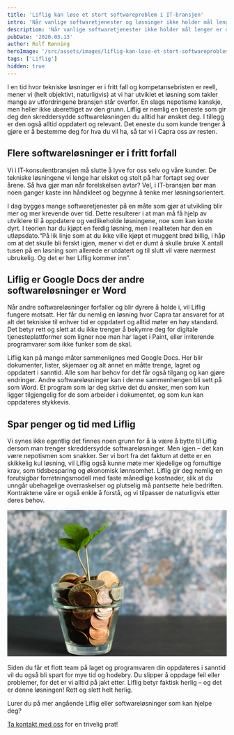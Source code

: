 ```yaml
---
title: 'Liflig kan løse et stort softwareproblem i IT-bransjen'
intro: 'Når vanlige softwaretjenester og løsninger ikke holder mål lenger er det på tide å ta affære. Liflig kan være løsningen på et utbredt problem i IT-bransjen.'
description: 'Når vanlige softwaretjenester ikke holder mål lenger er det på tide å ta affære. Liflig kan være løsningen på et utbredt problem i IT-bransjen. Les mer >>'
pubDate: '2020.03.13'
author: Rolf Rønning
heroImage: '/src/assets/images/liflig-kan-lose-et-stort-softwareproblem-i-it-bransjen/hero.webp'
tags: ['Liflig']
hidden: true
---
```


I en tid hvor tekniske løsninger er i fritt fall og kompetansebristen er reell, mener vi (helt objektivt, naturligvis) at vi har utviklet et løsning som takler mange av utfordringene bransjen står overfor. En slags nepotisme kanskje, men heller ikke uberettiget av den grunn. Liflig er nemlig en tjeneste som gir deg den skreddersydde softwareløsningen du alltid har ønsket deg. I tillegg er den også alltid oppdatert og relevant. Det eneste du som kunde trenger å gjøre er å bestemme deg for hva du vil ha, så tar vi i Capra oss av resten.

## Flere softwareløsninger er i fritt forfall

Vi i IT-konsulentbransjen må slutte å lyve for oss selv og våre kunder. De tekniske løsningene vi lenge har elsket og stolt på har fortapt seg over årene. Så hva gjør man når forelskelsen avtar? Vel, i IT-bransjen bør man noen ganger kaste inn håndkleet og begynne å tenke mer løsningsorientert.

I dag bygges mange softwaretjenester på en måte som gjør at utvikling blir mer og mer krevende over tid. Dette resulterer i at man må få hjelp av utviklere til å oppdatere og vedlikeholde løsningene, noe som kan koste dyrt. I teorien har du kjøpt en ferdig løsning, men i realiteten har den en utløpsdato.“På lik linje som at du ikke ville kjøpt et muggent brød billig, i håp om at det skulle bli ferskt igjen, mener vi det er dumt å skulle bruke X antall tusen på en løsning som allerede er utdatert og til slutt vil være nærmest ubrukelig. Og det er her Liflig kommer inn”.

## Liflig er Google Docs der andre softwareløsninger er Word

Når andre softwareløsninger forfaller og blir dyrere å holde i, vil Liflig fungere motsatt. Her får du nemlig en løsning hvor Capra tar ansvaret for at alt det tekniske til enhver tid er oppdatert og alltid møter en høy standard.  Det betyr rett og slett at du ikke trenger å bekymre deg for digitale tjenesteplattformer som ligner noe man har laget i Paint, eller irriterende programvarer som ikke funker som de skal.

Liflig kan på mange måter sammenlignes med Google Docs. Her blir dokumenter, lister, skjemaer og alt annet en måtte trenge, lagret og oppdatert i sanntid. Alle som har behov for det får også tilgang og kan gjøre endringer. Andre softwareløsninger kan i denne sammenhengen bli sett på som Word. Et program som lar deg skrive det du ønsker, men som kun ligger tilgjengelig for de som arbeider i dokumentet, og som kun kan oppdateres stykkevis.

## Spar penger og tid med Liflig

Vi synes ikke egentlig det finnes noen grunn for å la være å bytte til Liflig dersom man trenger skreddersydde softwareløsninger. Men igjen – det kan være nepotismen som snakker. Ser vi bort fra det faktum at dette er en skikkelig kul løsning, vil Liflig også kunne møte mer kjedelige og fornuftige krav, som tidsbesparing og økonomisk lønnsomhet. Liflig gir deg nemlig en forutsigbar forretningsmodell med faste månedlige kostnader, slik at du unngår ubehagelige overraskelser og plutselig må pantsette hele bedriften. Kontraktene våre er også enkle å forstå, og vi tilpasser de naturligvis etter deres behov.

![Pengeplante](../../assets/images/liflig-kan-lose-et-stort-softwareproblem-i-it-bransjen/pengeplante.webp)

Siden du får et flott team på laget og programvaren din oppdateres i sanntid vil du også bli spart for mye tid og hodebry. Du slipper å oppdage feil eller problemer, for det er vi alltid på jakt etter. Liflig betyr faktisk herlig – og det er denne løsningen! Rett og slett helt herlig.

Lurer du på mer angående Liflig eller softwareløsninger som kan hjelpe deg?

[Ta kontakt med oss](https://www.liflig.no/kontakt-oss) for en trivelig prat!